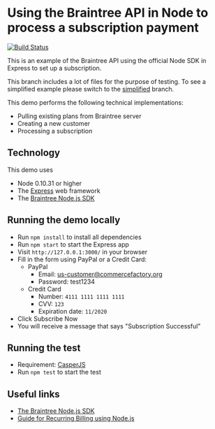 # Using the Braintree API in Node to process a subscription payment

[![Build Status](https://travis-ci.org/commercefactory/017-braintree-subscription-node.svg?branch=master)](https://travis-ci.org/commercefactory/017-braintree-subscription-node)

This is an example of the Braintree API using the official Node SDK in Express to set up a subscription.

This branch includes a lot of files for the purpose of testing. To see a simplified example please switch to the [simplified](https://github.com/commercefactory/017-braintree-subscription-node/tree/simplified) branch.

This demo performs the following technical implementations:

* Pulling existing plans from Braintree server
* Creating a new customer
* Processing a subscription

## Technology

This demo uses

* Node 0.10.31 or higher
* The [Express](http://expressjs.com/) web framework
* The [Braintree Node.js SDK](https://developers.braintreepayments.com/javascript+node/sdk/server/overview)

## Running the demo locally

* Run `npm install` to install all dependencies
* Run `npm start` to start the Express app
* Visit `http://127.0.0.1:3000/` in your browser
* Fill in the form using PayPal or a Credit Card:
	* PayPal
		* Email: us-customer@commercefactory.org
		* Password: test1234	
	* Credit Card
		* Number: `4111 1111 1111 1111`
		* CVV: `123`
		* Expiration date: `11/2020`
* Click Subscribe Now
* You will receive a message that says "Subscription Successful"

## Running the test

* Requirement: [CasperJS](http://casperjs.org/)
* Run `npm test` to start the test

## Useful links

* [The Braintree Node.js SDK](https://developers.braintreepayments.com/javascript+node/sdk/server/overview)
* [Guide for Recurring Billing using Node.js](https://developers.braintreepayments.com/javascript+node/guides/recurring-billing)
